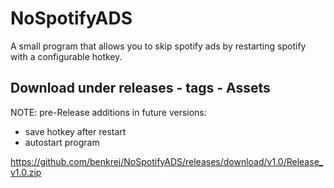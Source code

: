 # NoSpotifyADS
A small program that allows you to skip spotify ads by restarting spotify with a configurable hotkey.

Download under releases - tags - Assets
----
NOTE: pre-Release
additions in future versions:
- save hotkey after restart
- autostart program

https://github.com/benkrej/NoSpotifyADS/releases/download/v1.0/Release_v1.0.zip
